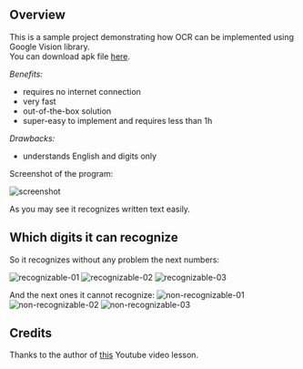 ## Overview

This is a sample project demonstrating how OCR can be implemented using Google Vision library.   
You can download apk file [here](https://github.com/alexzaitsev/ocr-google-vision/releases).

*Benefits:*
* requires no internet connection
* very fast
* out-of-the-box solution
* super-easy to implement and requires less than 1h

*Drawbacks:*
* understands English and digits only

Screenshot of the program:

![screenshot](https://github.com/alexzaitsev/ocr-google-vision/blob/master/additional/screenshot.png "screenshot")

As you may see it recognizes written text easily.

## Which digits it can recognize

So it recognizes without any problem the next numbers:

![recognizable-01](https://github.com/alexzaitsev/ocr-google-vision/blob/master/additional/recognizable/01.png "recognizable-01")
![recognizable-02](https://github.com/alexzaitsev/ocr-google-vision/blob/master/additional/recognizable/02.png "recognizable-02")
![recognizable-03](https://github.com/alexzaitsev/ocr-google-vision/blob/master/additional/recognizable/03.png "recognizable-03")

And the next ones it cannot recognize:
![non-recognizable-01](https://github.com/alexzaitsev/ocr-google-vision/blob/master/additional/non-recognizable/01.jpg "non-recognizable-01")
![non-recognizable-02](https://github.com/alexzaitsev/ocr-google-vision/blob/master/additional/non-recognizable/02.jpg "non-recognizable-02")
![non-recognizable-03](https://github.com/alexzaitsev/ocr-google-vision/blob/master/additional/non-recognizable/03.png "non-recognizable-03")

## Credits

Thanks to the author of [this](https://www.youtube.com/watch?v=xoTKpstv9f0) Youtube video lesson.
